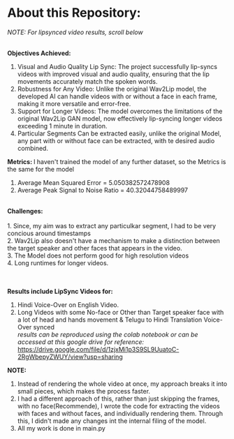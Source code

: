 # About this Repository:
<i>NOTE: For lipsynced video results, scroll below</i><br><br>

<b>Objectives Achieved:</b>
1. Visual and Audio Quality Lip Sync: The project successfully lip-syncs videos with improved visual and audio quality, ensuring that the lip movements accurately match the spoken words.
2. Robustness for Any Video: Unlike the original Wav2Lip model, the developed AI can handle videos with or without a face in each frame, making it more versatile and error-free.
3. Support for Longer Videos: The model overcomes the limitations of the original Wav2Lip GAN model, now effectively lip-syncing longer videos exceeding 1 minute in duration.
4. Particular Segments Can be extracted easily, unlike the original Model, any part with or without face can be extracted, with te desired audio combined.

<b> Metrics: </b>
I haven't trained the model of any further dataset, so the Metrics is the same for the model
1. Average Mean Squared Error = 5.050382572478908
2. Average Peak Signal to Noise Ratio = 40.32044758489997

<br>
<b>Challenges:</b><br><br>
1. Since, my aim was to extract any particulkar segment, I had to be very concious around timestamps<br>
2. Wav2Lip also doesn't have a mechanism to make a distinction between the target speaker and other faces that appears in the video.<br>
3. The Model does not perform good for high resolution videos<br>
4. Long runtimes for longer videos.<br>
<br><br>

<b>Results include LipSync Videos for:</b>
1. Hindi Voice-Over on English Video.
2. Long Videos with some No-face or Other than Target speaker face with a lot of head and hands movement & Telugu to Hindi Translation Voice-Over synced<br>
<i>results can be reproduced using the colab notebook or can be accessed at this google drive for reference: </i>
https://drive.google.com/file/d/1zjxMi1p3S9SL9UuatoC-2RgWbepyZWUY/view?usp=sharing

<b>NOTE:</b><br>
1. Instead of rendering the whole video at once, my approach breaks it into small pieces, which makes the process faster.<br>
2. I had a different approach of this, rather than just skipping the frames, with no face(Recommende), I wrote the code for extracting the videos with faces and without faces, and individually rendering them. Through this, I didn't made any changes int the internal filing of the model.<br>
3. All my work is done in main.py<br>
```